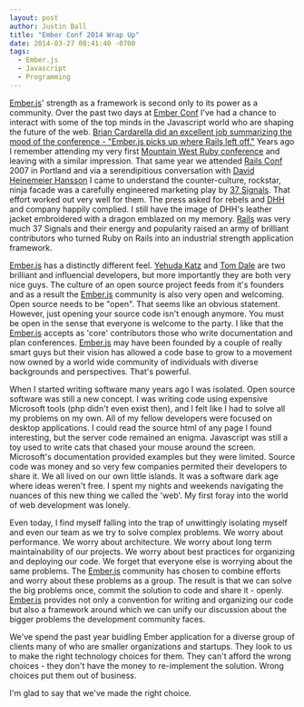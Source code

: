 ```yaml
---
layout: post
author: Justin Ball
title: "Ember Conf 2014 Wrap Up"
date: 2014-03-27 08:41:40 -0700
tags:
  - Ember.js
  - Javascript
  - Programming
---
```

<a href="http://emberjs.com/">Ember.js</a>' strength as a framework is second only to its power as a community. Over the past two days at <a href="http://emberconf.com/">Ember Conf</a>
I've had a chance to interact with some of the top minds in the Javascript world who are shaping the future of the web.
<a href="http://reefpoints.dockyard.com/2014/03/17/emberconf-picks-ups-where-the-rails-community-left-off.html">Brian Cardarella did an excellent job summarizing
the mood of the conference - "Ember.js picks up where Rails left off."</a> Years ago I remember attending my very first <a href="http://mtnwestrubyconf.org/">Mountain West Ruby conference</a>
and leaving with a similar impression. That same year we attended <a href="http://www.railsconf.com/">Rails Conf</a> 2007 in Portland and via a serendipitious conversation with
<a href="http://david.heinemeierhansson.com/">David Heinemeier Hansson</a> I came to understand
the counter-culture, rockstar, ninja facade was a carefully engineered marketing play by <a href="https://37signals.com/">37 Signals</a>. That effort worked out very well for them. The press asked for rebels
and <a href="https://twitter.com/dhh">DHH</a> and company happily complied. I still have the image of DHH's leather jacket embroidered with a dragon emblazed on my memory.
<a href="http://rubyonrails.org/">Rails</a> was very much 37 Signals and their energy and popularity raised an army of brilliant contributors who turned Ruby on Rails into an industrial strength application framework.

<a href="http://emberjs.com/">Ember.js</a> has a distinctly different feel. <a href="http://yehudakatz.com/">Yehuda Katz</a> and <a href="http://tomdale.net/">Tom Dale</a>
are two brilliant and influencial developers, but more importantly they are both very nice guys. The culture of an open source project feeds from it's founders and as a result
the <a href="http://emberjs.com/">Ember.js</a> community is also very open and welcoming. Open source needs to be "open". That seems like an obvious statement. However, just opening your source code isn't enough anymore.
You must be open in the sense that everyone is welcome to the party. I like that the <a href="http://emberjs.com/">Ember.js</a> accepts as 'core' contributors those who write documentation and plan conferences.
<a href="http://emberjs.com/">Ember.js</a> may have been founded by a couple of really smart guys but their vision has allowed a code base to grow to a movement now owned by a world wide community of individuals
with diverse backgrounds and perspectives. That's powerful.

When I started writing software many years ago I was isolated. Open source software was still a new concept. I was writing code using expensive Microsoft tools
(php didn't even exist then), and I felt like I had to solve all my problems on my own. All of my fellow developers were focused on desktop applications. I could read the
source html of any page I found interesting, but the server code remained an enigma. Javascript was still a toy used to write cats that chased your mouse around
the screen. Microsoft's documentation provided examples but they were limited. Source code was money and so very few companies permited their developers to share it.
We all lived on our own little islands. It was a software dark age where ideas weren't free.
I spent my nights and weekends navigating the nuances of this new thing we called the 'web'. My first foray into the world of web development was lonely.

Even today, I find myself falling into the trap of unwittingly isolating myself and even our team as we try to solve complex problems. We worry about performance. We worry about architecture.
We worry about long term maintainability of our projects. We worry about best practices for organizing and deploying our code.
We forget that everyone else is worrying about the same problems.
The <a href="http://emberjs.com/">Ember.js</a> community has chosen to combine efforts and worry about these problems as a group.
The result is that we can solve the big problems once,
commit the solution to code and share it - openly. <a href="http://emberjs.com/">Ember.js</a> provides not only a convention for
writing and organizing our code but also a framework around which we can unify our discussion about the bigger problems the development community faces.

We've spend the past year buidling Ember application for a diverse group of clients many of who are smaller organizations and startups. They look to us to make the right
technology choices for them. They can't afford the wrong choices - they don't have the money to re-implement the solution. Wrong choices put them out of business.

I'm glad to say that we've made the right choice.